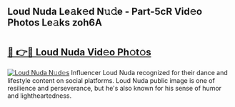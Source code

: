 ## Loud Nuda Le𝚊k𝚎d N𝚞𝚍e - Part-5cR Vid𝚎o Photos Le𝚊ks zoh6A

# <h2><a href="http://fbfcgh.evod.top/?m=Loud+Nuda">🔗 👉🔴 Loud Nuda Vid𝚎o Ph𝚘t𝚘s</a></h2>

[![Loud Nuda N𝚞d𝚎s](https://i.imgur.com/8V9OHl7.gif)](http://fbfcgh.evod.top/?m=Loud+Nuda)
Influencer Loud Nuda recognized for their dance and lifestyle content on social platforms. Loud Nuda public image is one of resilience and perseverance, but he's also known for his sense of humor and lightheartedness. 
